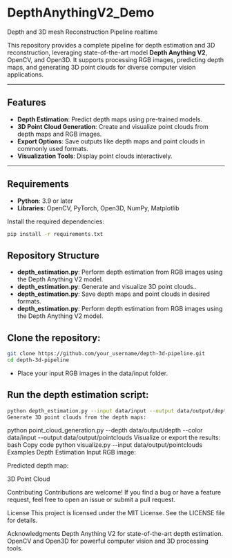 # DepthAnythingV2_Demo
Depth and 3D mesh Reconstruction Pipeline realtime

This repository provides a complete pipeline for depth estimation and 3D reconstruction, leveraging state-of-the-art model **Depth Anything V2**, OpenCV, and Open3D. It supports processing RGB images, predicting depth maps, and generating 3D point clouds for diverse computer vision applications.

---

## Features

- **Depth Estimation**: Predict depth maps using pre-trained models.
- **3D Point Cloud Generation**: Create and visualize point clouds from depth maps and RGB images.
- **Export Options**: Save outputs like depth maps and point clouds in commonly used formats.
- **Visualization Tools**: Display point clouds interactively.

---

## Requirements

- **Python**: 3.9 or later
- **Libraries**: OpenCV, PyTorch, Open3D, NumPy, Matplotlib

Install the required dependencies:

```bash
pip install -r requirements.txt
```

## Repository Structure
- **depth_estimation.py**: Perform depth estimation from RGB images using the Depth Anything V2 model.
- **depth_estimation.py**: Generate and visualize 3D point clouds..
- **depth_estimation.py**: Save depth maps and point clouds in desired formats.
- **depth_estimation.py**: Perform depth estimation from RGB images using the Depth Anything V2 model.
  

## Clone the repository:
``` bash
git clone https://github.com/your_username/depth-3d-pipeline.git
cd depth-3d-pipeline
```
- Place your input RGB images in the data/input folder.

## Run the depth estimation script:

```bash
python depth_estimation.py --input data/input --output data/output/depth
Generate 3D point clouds from the depth maps:
```

python point_cloud_generation.py --depth data/output/depth --color data/input --output data/output/pointclouds
Visualize or export the results:
bash
Copy code
python visualize.py --input data/output/pointclouds
Examples
Depth Estimation
Input RGB image:

Predicted depth map:

3D Point Cloud

Contributing
Contributions are welcome! If you find a bug or have a feature request, feel free to open an issue or submit a pull request.

License
This project is licensed under the MIT License. See the LICENSE file for details.

Acknowledgments
Depth Anything V2 for state-of-the-art depth estimation.
OpenCV and Open3D for powerful computer vision and 3D processing tools.
